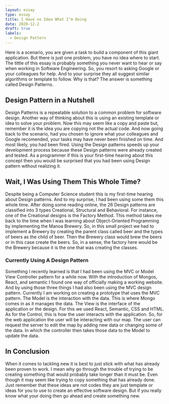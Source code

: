 ```yaml
---
layout: essay
type: essay
title: I Have no Idea What I’m Doing
date: 2020-12-2
draft: true
labels:
  - Design Pattern
---
```


Here is a scenario, you are given a task to build a component of this giant application. But there is just one problem, you have no idea where to start. The tittle of this essay is probably something you never want to hear or say when working in Software Engineering.  So, you resort to asking Google or your colleagues for help. And to your surprise they all suggest similar algorithms or template to follow. Why is that? The answer is something called Design Patterns. 

## Design Pattern in a Nutshell

Design Patterns is a repeatable solution to a common problem for software design. Another way of thinking about this is using an existing template or idea to solve your problem. Now this may seem like a copy and paste but, remember it is the idea you are copying not the actual code. And now going back to the scenario, had you chosen to ignore what your colleagues and Google recomended, your tasks may have never been finished on time. And most likely, you had been fired. Using the Design patterns speeds up your development process because these Design patterns were already created and tested. As a programmer if this is your first-time hearing about this concept then you would be surprised that you had been using Design pattern without realizing it.

## Wait, I Was Using Them This Whole Time?

Despite being a Computer Science student this is my first-time hearing about Design patterns. And to my surprise, I had been using some them this whole time. After doing some reading online, the 26 Design patterns are classified into 3 types Creational, Structural and Behavioral. For instance, one of the Creational designs is the Factory Method. This method takes me back to the time when I was learning about Object-Oriented Programming by implementing the Manoa Brewery. So, in this small project we had to implement a Brewery by creating the parent class called beer and the types of beers as the child of beer. Then the Brewery class would brew the beers or in this case create the beers. So, in a sense, the factory here would be the Brewery because it is the one that was creating the classes. 

### Currently Using A Design Pattern 

Something I recently learned is that I had been using the MVC or Model View Controller pattern for a while now. With the introduction of Mongos, React, and semantic I found one way of officially making a working website. And by using those three things I had also been using the MVC design pattern. Currently I am working on creating a prototype that uses the MVC pattern. The Model is the interaction with the data. This is where Mongo comes in as it manages the data. The View is the interface of the application or the design. For this we used React, Semantic, CSS and HTML. As for the Control, this is how the user interacts with the application. So, for the web application the user will be interacting with our map. The user can request the server to edit the map by adding new data or changing some of the data. In which the controller then takes those data to the Model to update the data.

## In Conclusion

When it comes to tackling new it is best to just stick with what has already been proven to work. I mean why go through the trouble of trying to be creating something that would probably take longer than it must be. Even though it may seem like trying to copy something that has already done. Just remember that these ideas are not codes they are just template or ideas for you to use to create an effective software design. But if you really know what your doing then go ahead and create something new.

